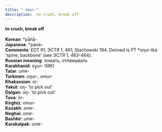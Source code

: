 ```yaml
---
title: " omɨr-"
description:  to crush, break off
---
```

<strong> to crush, break off</strong><br><br>
<strong>Korean</strong>:  *pằńằ-<br>
<strong>Japanese</strong>:  *pànà-<br>
<strong>Comments</strong>:  EDT 91, ЭСТЯ 1, 461; Stachowski 194. Derived is PT *oŋur-tka 'spine, backbone' (see ЭСТЯ 1, 463-464).<br>
<strong>Russian meaning</strong>:  ломать, отламывать<br>
<strong>Karakhanid</strong>:  oɣur- (MK)<br>
<strong>Tatar</strong>:  umɨr-<br>
<strong>Turkmen</strong>:  oŋur-, omur-<br>
<strong>Khakassian</strong>:  or-<br>
<strong>Yakut</strong>:  oŋ- 'to pick out'<br>
<strong>Dolgan</strong>:  oŋ- 'to pick out'<br>
<strong>Tuva</strong>:  ōr-<br>
<strong>Kirghiz</strong>:  omur-<br>
<strong>Kazakh</strong>:  omɨr-<br>
<strong>Noghai</strong>:  omɨr-<br>
<strong>Bashkir</strong>:  umɨr-<br>
<strong>Karakalpak</strong>:  omɨr-<br>



